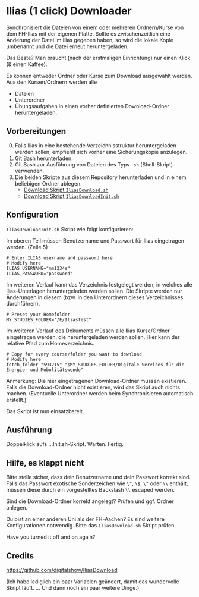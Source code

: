 # Ilias (1 click) Downloader
Synchronisiert die Dateien von einem oder mehreren Ordnern/Kurse von dem FH-Ilias mit der eigenen Platte.
Sollte es zwischenzeitlich eine Änderung der Datei im Ilias gegeben haben, so wird die lokale Kopie umbenannt und die Datei erneut heruntergeladen.

Das Beste? Man braucht (nach der erstmaligen Einrichtung) nur einen Klick (& einen Kaffee).

Es können entweder Ordner oder Kurse zum Download ausgewählt werden. Aus den Kursen/Ordnern werden alle
- Dateien
- Unterordner 
- Übungsaufgaben
in einen vorher definierten Download-Ordner heruntergeladen. 

## Vorbereitungen
0. Falls Ilias in eine bestehende Verzeichnisstruktur heruntergeladen werden sollen, empfiehlt sich vorher eine Sicherungskopie anzulegen. 
1. [Git Bash](https://git-scm.com/downloads) herunterladen.
2. Git Bash zur Ausführung von Dateien des Typs `.sh` (Shell-Skript) verwenden.
3. Die beiden Skripte aus diesem Repository herunterladen und in einem beliebigen Ordner ablegen.
    - [Download Skript `IliasDownload.sh`](https://git.fh-aachen.de/MATSE/ilias-downloader/-/raw/master/IliasDownload.sh?inline=false)
    - [Download Skript `IliasDownloadInit.sh`](https://git.fh-aachen.de/MATSE/ilias-downloader/-/raw/master/IliasDownloadInit.sh?inline=false)

## Konfiguration
`IliasDownloadInit.sh` Skript wie folgt konfigurieren:

Im oberen Teil müssen Benutzername und Passwort für Ilias eingetragen werden. (Zeile 5)
```shell
# Enter ILIAS username and password here
# Modify here
ILIAS_USERNAME="mm1234s"
ILIAS_PASSWORD="password"
```

Im weiteren Verlauf kann das Verzeichnis festgelegt werden, in welches alle Ilias-Unterlagen heruntergeladen werden sollen. Die Skripte werden nur Änderungen in diesem (bzw. in den Unterordnern dieses Verzeichnisses durchführen).
```shell
# Preset your Homefolder
MY_STUDIES_FOLDER="/E/IliasTest"
```

Im weiteren Verlauf des Dokuments müssen alle Ilias Kurse/Ordner eingetragen werden, die heruntergeladen werden sollen. Hier kann der relative Pfad zum Homeverzeichnis.
```shell
# Copy for every course/folder you want to download
# Modify here
fetch_folder "593215" "$MY_STUDIES_FOLDER/Digitale Services für die Energie- und Mobolitätswende" 
```

Anmerkung: Die hier eingetragenen Download-Ordner müssen existieren. Falls die Download-Ordner nicht existieren, wird das Skript auch nichts machen. (Eventuelle Unterordner werden beim Synchronisieren automatisch erstellt.)

Das Skript ist nun einsatzbereit.

## Ausführung
Doppelklick aufs ...Init.sh-Skript. Warten. Fertig.

## Hilfe, es klappt nicht
Bitte stelle sicher, dass dein Benutzername und dein Passwort korrekt sind. Falls das Passwort exotische Sonderzeichen wie `\"`, `\$`, `\"` oder `\\` enthält, müssen diese durch ein vorgestelltes Backslash `\\` escaped werden.

Sind die Download-Ordner korrekt angelegt? Prüfen und ggf. Ordner anlegen.

Du bist an einer anderen Uni als der FH-Aachen? Es sind weitere Konfigurationen notwendig. Bitte das `IliasDownload.sh` Skript prüfen.

Have you turned it off and on again?

## Credits
https://github.com/digitalshow/IliasDownload

(Ich habe lediglich ein paar Variablen geändert, damit das wundervolle Skript läuft. ... Und dann noch ein paar weitere Dinge.)